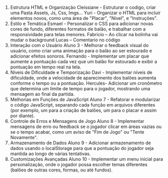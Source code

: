 1. Estrutura HTML e Organização
Cleissiane - Estruturar o codigo, criar uma Pasta Assets, Js, Css, Imgs...
Yuri - Organizar o HTML para incluir elementos novos, como uma área de "Placar", "Nível", e "Instruções".
2. Estilo e Temática
Esmael - Personalizar o CSS para adicionar novas cores de fundo, diferentes formatos de balão, e trabalhar com a responsividade para telas menores.
Fabricio – Ao clicar na bolinha vai mudar o background 
Lucas – Comentario no código
3. Interação com o Usuário
Aluno 3 - Melhorar o feedback visual do usuário, como criar uma animação para o balão ao ser estourado e adicionar efeitos sonoros.
Fernando - Implementar um placar que aumente a pontuação cada vez que um balão for estourado e exibir a pontuação em tempo real na tela.
4. Níveis de Dificuldade e Temporização
Davi - Implementar níveis de dificuldade, onde a velocidade de aparecimento dos balões aumenta conforme o tempo ou a pontuação.
Hercules- Adicionar um cronômetro que determina um limite de tempo para o jogador, mostrando uma mensagem ao final da partida.
5. Melhorias em Funções de JavaScript
Aluno 7 - Refatorar e modularizar o código JavaScript, separando cada função em arquivos diferentes (por exemplo, um para a criação de balões, um para o placar e assim por diante).
6. Controle de Erros e Mensagens de Jogo
Aluno 8 - Implementar mensagens de erro ou feedback se o jogador clicar em áreas vazias ou se o tempo acabar, como um aviso de "Fim de Jogo" ou "Tente Novamente".
7. Armazenamento de Dados
Aluno 9 - Adicionar armazenamento de dados usando o localStorage para que a pontuação do jogador seja mantida ao longo de várias tentativas.
8. Customizações Avançadas
Aluno 10 - Implementar um menu inicial para personalização, onde o jogador possa escolher temas diferentes (balões de outras cores, formas, ou até fundos).
